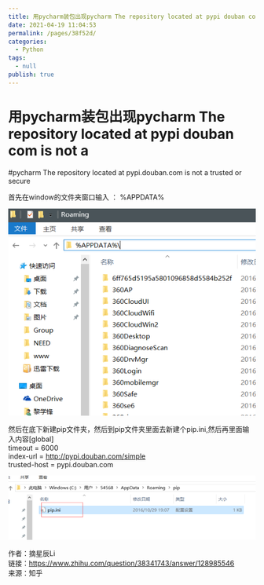 ```yaml
---
title: 用pycharm装包出现pycharm The repository located at pypi douban com is not a
date: 2021-04-19 11:04:53
permalink: /pages/38f52d/
categories: 
  - Python
tags: 
  - null
publish: true
---
```

# 用pycharm装包出现pycharm The repository located at pypi douban com is not a  

#pycharm The repository located at pypi.douban.com is not a trusted or secure    
    
首先在window的文件夹窗口输入 ： %APPDATA%    
    
![image.png](../images/7485616-3d92563658c86e37.png)    
    
    
然后在底下新建pip文件夹，然后到pip文件夹里面去新建个pip.ini,然后再里面输入内容[global]    
timeout = 6000    
index-url = http://pypi.douban.com/simple    
trusted-host = pypi.douban.com    
    
![image.png](../images/7485616-8362847f7028346f.png)    
    
    
    
作者：摘星辰Li    
链接：https://www.zhihu.com/question/38341743/answer/128985546    
来源：知乎    
